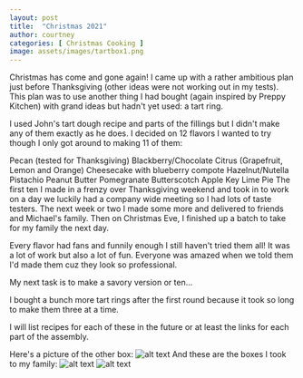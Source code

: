 ```yaml
---
layout: post
title:  "Christmas 2021"
author: courtney
categories: [ Christmas Cooking ]
image: assets/images/tartbox1.png
---
```

Christmas has come and gone again! I came up with a rather ambitious plan just before Thanksgiving (other ideas were not working out in my tests). This plan was to use another thing I had bought (again inspired by Preppy Kitchen) with grand ideas but hadn't yet used: a tart ring.

I used John's tart dough recipe and parts of the fillings but I didn't make any of them exactly as he does. I decided on 12 flavors I wanted to try though I only got around to making 11 of them:

Pecan (tested for Thanksgiving)
Blackberry/Chocolate
Citrus (Grapefruit, Lemon and Orange)
Cheesecake with blueberry compote
Hazelnut/Nutella
Pistachio
Peanut Butter
Pomegranate
Butterscotch
Apple
Key Lime Pie
The first ten I made in a frenzy over Thanksgiving weekend and took in to work on a day we luckily had a company wide meeting so I had lots of taste testers. 
The next week or two I made some more and delivered to friends and Michael's family. 
Then on Christmas Eve, I finished up a batch to take for my family the next day. 

Every flavor had fans and funnily enough I still haven't tried them all! 
It was a lot of work but also a lot of fun. Everyone was amazed when we told them I'd made them cuz they look so professional. 

My next task is to make a savory version or ten...

I bought a bunch more tart rings after the first round because it took so long to make them three at a time. 

I will list recipes for each of these in the future or at least the links for each part of the assembly. 


Here's a picture of the other box:
![alt text](../../assets/images/tartbox2.png "Tart Box 2")
And these are the boxes I took to my family:
![alt text](../../assets/images/tartbox3.png "Tart Box 3")
![alt text](../../assets/images/tartbox4.png "Tart Box 4")